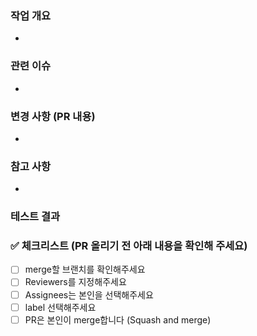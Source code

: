 ### 작업 개요

<!--
ex) 구글 소셜 로그인 기능 추가
-->

-

### 관련 이슈

<!--
ex) closed: #4
-->

-

### 변경 사항 (PR 내용)

<!--
ex) 로그인 시, 구글 소셜 로그인 기능을 추가했습니다.
-->

-

### 참고 사항

<!--
리뷰 시 유의할 점, 생각해볼 문제
-->

-

### 테스트 결과

<!--
스크린샷, GIF, 혹은 라이브 데모가 가능하도록 샘플API를 첨부할 수 있습니다. 스크린샷을 권장합니다.
![image](경로)
-->

### ️✅ 체크리스트 (PR 올리기 전 아래 내용을 확인해 주세요)

- [ ] merge할 브랜치를 확인해주세요
- [ ] Reviewers를 지정해주세요
- [ ] Assignees는 본인을 선택해주세요
- [ ] label 선택해주세요
- [ ] PR은 본인이 merge합니다 (Squash and merge)
